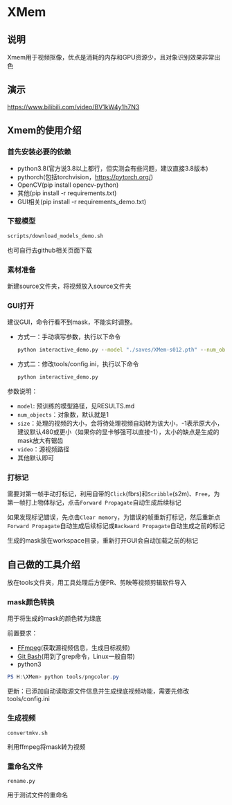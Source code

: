 # XMem

## 说明

Xmem用于视频抠像，优点是消耗的内存和GPU资源少，且对象识别效果非常出色

## 演示

<https://www.bilibili.com/video/BV1kW4y1h7N3>

## Xmem的使用介绍

### 首先安装必要的依赖

- python3.8(官方说3.8以上都行，但实测会有些问题，建议直接3.8版本)
- pythorch(包括torchvision，<https://pytorch.org/>)
- OpenCV(pip install opencv-python)
- 其他(pip install -r requirements.txt)
- GUI相关(pip install -r requirements_demo.txt)

### 下载模型

```cmd
scripts/download_models_demo.sh
```

也可自行去github相关页面下载

### 素材准备

新建source文件夹，将视频放入source文件夹

### GUI打开

建议GUI，命令行看不到mask，不能实时调整。

- 方式一：手动填写参数，执行以下命令

    ```cmd
    python interactive_demo.py --model "./saves/XMem-s012.pth" --num_objects 1 --size 480 --video source/1.mp4
    ```

- 方式二：修改tools/config.ini，执行以下命令

    ```cmd
    python interactive_demo.py
    ```

参数说明：

- `model`: 预训练的模型路径，见RESULTS.md
- `num_objects`：对象数，默认就是1
- `size`：处理的视频的大小，会将待处理视频自动转为该大小，-1表示原大小，建议默认480或更小（如果你的显卡够强可以直接-1），太小的缺点是生成的mask放大有锯齿
- `video`：源视频路径
- 其他默认即可

### 打标记

需要对第一帧手动打标记，利用自带的`Click`(fbrs)和`Scribble`(s2m)、`Free`，为第一帧打上物体标记，点击`Forward Propagate`自动生成后续标记

如果发现标记错误，先点击`Clear memory`，为错误的帧重新打标记，然后重新点`Forward Propagate`自动生成后续标记或`Backward Propagate`自动生成之前的标记

生成的mask放在workspace目录，重新打开GUI会自动加载之前的标记

## 自己做的工具介绍

放在tools文件夹，用工具处理后方便PR、剪映等视频剪辑软件导入

### mask颜色转换

用于将生成的mask的颜色转为绿底

前置要求：

- [FFmpeg](https://ffmpeg.org/download.html#build-windows)(获取源视频信息，生成目标视频)
- [Git Bash](https://gitforwindows.org/)(用到了grep命令，Linux一般自带)
- python3

```powershell
PS H:\XMem> python tools/pngcolor.py
```

更新：已添加自动读取源文件信息并生成绿底视频功能，需要先修改tools/config.ini

### 生成视频

```
convertmkv.sh
```

利用ffmpeg将mask转为视频

### 重命名文件

```
rename.py
```

用于测试文件的重命名
